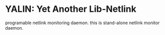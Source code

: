 
# YALIN: Yet Another Lib-Netlink

programable netlink monitoring daemon.
this is stand-alone netlink monitor daemon.

